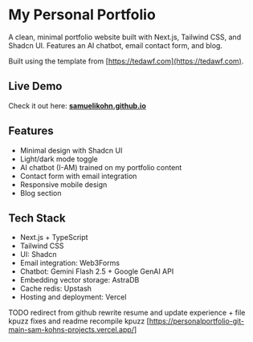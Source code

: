 # My Personal Portfolio

A clean, minimal portfolio website built with Next.js, Tailwind CSS, and Shadcn UI. Features an AI chatbot, email contact form, and blog.

Built using the template from [https://tedawf.com](https://tedawf.com).

## Live Demo

Check it out here: **[samuelikohn.github.io](https://personalportfolio-git-main-sam-kohns-projects.vercel.app/)**

## Features

- Minimal design with Shadcn UI
- Light/dark mode toggle
- AI chatbot (I-AM) trained on my portfolio content
- Contact form with email integration
- Responsive mobile design
- Blog section

## Tech Stack

- Next.js + TypeScript
- Tailwind CSS
- UI: Shadcn
- Email integration: Web3Forms
- Chatbot: Gemini Flash 2.5 + Google GenAI API
- Embedding vector storage: AstraDB
- Cache redis: Upstash
- Hosting and deployment: Vercel



TODO
redirect from github
rewrite resume and update experience + file
kpuzz fixes and readme
recompile kpuzz
[https://personalportfolio-git-main-sam-kohns-projects.vercel.app/]